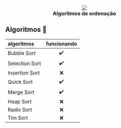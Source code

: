 <h3 align="center">
  <img src="https://img.icons8.com/nolan/2x/flow-chart.png"/>
  <br/>
  <b>Algoritmos de ordenação</b>
</h3>

## Algoritmos :memo:

| algoritmos     |    funcionando     |
| :------------- | :----------------: |
| Bubble Sort    | :heavy_check_mark: |
| Selection Sort | :heavy_check_mark: |
| Insertion Sort |        :x:         |
| Quick Sort     | :heavy_check_mark: |
| Merge Sort     | :heavy_check_mark: |
| Heap Sort      |        :x:         |
| Radix Sort     |        :x:         |
| Tim Sort       |        :x:         |
